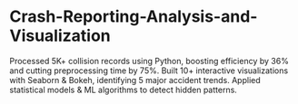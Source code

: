 # Crash-Reporting-Analysis-and-Visualization
Processed 5K+ collision records using Python, boosting efficiency by 36% and cutting preprocessing time by 75%. Built 10+ interactive visualizations with Seaborn &amp; Bokeh, identifying 5 major accident trends. Applied statistical models &amp; ML algorithms to detect hidden patterns.
